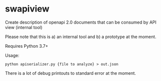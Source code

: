 # swapiview
Create description of openapi 2.0 documents that can be consumed by API view (internal tool)

Please note that this is a) an internal tool and b) a prototype at the moment. 

Requires Python 3.7+

Usage:

```shell
python apiserializer.py {file to analyze} > out.json
```

There is a lot of debug printouts to standard error at the moment. 